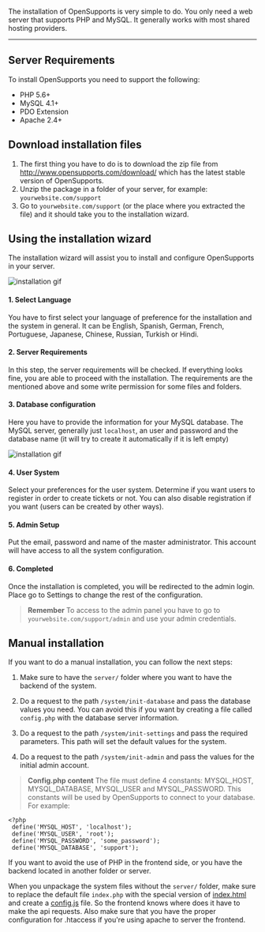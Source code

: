 The installation of OpenSupports is very simple to do. You only need a web server that supports PHP and MySQL.  It generally works with most shared hosting providers.

----------


Server Requirements
-------------
To install OpenSupports you need to support the following: 

* PHP 5.6+
* MySQL 4.1+
* PDO Extension
* Apache 2.4+

Download installation files
-------------

1. The first thing you have to do is to download the zip file from http://www.opensupports.com/download/ which has the latest stable version of OpenSupports.
2. Unzip the package in a folder of your server, for example: `yourwebsite.com/support`
3. Go to `yourwebsite.com/support` (or the place where you extracted the file) and it should take you to the installation wizard.

Using the installation wizard
-------------------
The installation wizard will assist you to install and configure OpenSupports in your server.

![installation gif](http://www.opensupports.com/gifs/install1.gif)

#### 1. Select Language
You have to first select your language of preference for the installation and the system in general.
It can be English, Spanish, German, French, Portuguese, Japanese, Chinese, Russian, Turkish or Hindi.

#### 2. Server Requirements
In this step, the server requirements will be checked. If everything looks fine, you are able to proceed with the installation. The requirements are the mentioned above and some write permission for some files and folders.

#### 3. Database configuration
Here you have to provide the information for your MySQL database. The MySQL server, generally just `localhost`, an user and password and the database name (it will try to create it automatically if it is left empty)

![installation gif](http://www.opensupports.com/gifs/install2.gif)

#### 4. User System
Select your preferences for the user system. Determine if you want users to register in order to create tickets or not. You can also disable registration if you want (users can be created by other ways).

#### 5. Admin Setup
Put the email, password and name of the master administrator. This account will have access to all the system configuration.

#### 6. Completed
Once the installation is completed, you will be redirected to the admin login. Place go to Settings to change the rest of the configuration.

> **Remember**
> To access to the admin panel you have to go to `yourwebsite.com/support/admin` and use your admin credentials.

Manual installation
-------------
If you want to do a manual installation, you can follow the next steps:

1. Make sure to have the `server/` folder where you want to have the backend of the system.

2. Do a request to the path `/system/init-database` and pass the database values you need. You can avoid this if you want by creating a file called `config.php` with the database server information.

3. Do a request to the path `/system/init-settings` and pass the required parameters. This path will set the default values for the system.

4. Do a request to the path `/system/init-admin` and pass the values for the initial admin account.

> **Config.php content**
> The file must define 4 constants: MYSQL_HOST, MYSQL_DATABASE, MYSQL_USER and MYSQL_PASSWORD. This constants will be used by OpenSupports to connect to your database. 
> For example:
> 
    <?php
     define('MYSQL_HOST', 'localhost');
	 define('MYSQL_USER', 'root');
 	 define('MYSQL_PASSWORD', 'some_password');
 	 define('MYSQL_DATABASE', 'support');


If you want to avoid the use of PHP in the frontend side, or you have the backend located in another folder or server. 

When you unpackage the system files without the `server/` folder, make sure to replace the default file `index.php` with the special version of [index.html](https://github.com/opensupports/opensupports/blob/master/client/src/index.html) and create a [config.js](https://github.com/opensupports/opensupports/blob/master/client/src/config.js) file. So the frontend knows where does it have to make the api requests.
Also make sure that you have the proper configuration for .htaccess if you're using apache to server the frontend.
